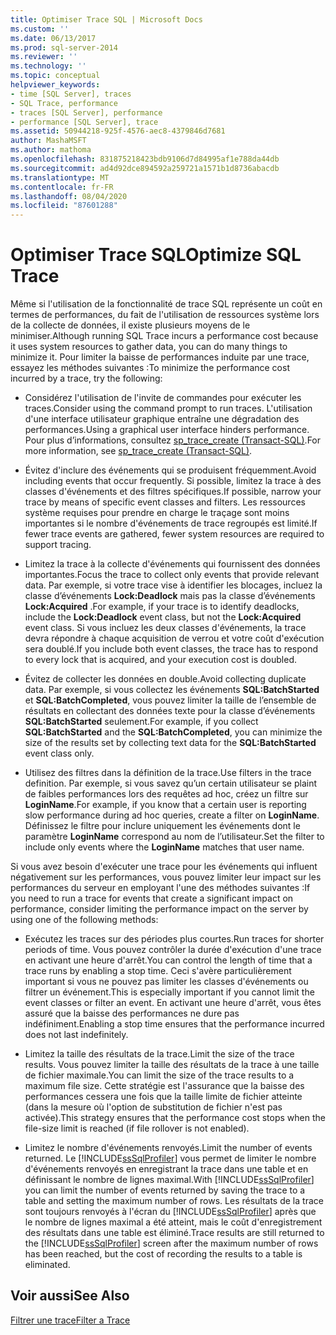 ```yaml
---
title: Optimiser Trace SQL | Microsoft Docs
ms.custom: ''
ms.date: 06/13/2017
ms.prod: sql-server-2014
ms.reviewer: ''
ms.technology: ''
ms.topic: conceptual
helpviewer_keywords:
- time [SQL Server], traces
- SQL Trace, performance
- traces [SQL Server], performance
- performance [SQL Server], trace
ms.assetid: 50944218-925f-4576-aec8-4379846d7681
author: MashaMSFT
ms.author: mathoma
ms.openlocfilehash: 831875218423bdb9106d7d84995af1e788da44db
ms.sourcegitcommit: ad4d92dce894592a259721a1571b1d8736abacdb
ms.translationtype: MT
ms.contentlocale: fr-FR
ms.lasthandoff: 08/04/2020
ms.locfileid: "87601288"
---
```

# <a name="optimize-sql-trace"></a><span data-ttu-id="494de-102">Optimiser Trace SQL</span><span class="sxs-lookup"><span data-stu-id="494de-102">Optimize SQL Trace</span></span>
  <span data-ttu-id="494de-103">Même si l'utilisation de la fonctionnalité de trace SQL représente un coût en termes de performances, du fait de l'utilisation de ressources système lors de la collecte de données, il existe plusieurs moyens de le minimiser.</span><span class="sxs-lookup"><span data-stu-id="494de-103">Although running SQL Trace incurs a performance cost because it uses system resources to gather data, you can do many things to minimize it.</span></span> <span data-ttu-id="494de-104">Pour limiter la baisse de performances induite par une trace, essayez les méthodes suivantes :</span><span class="sxs-lookup"><span data-stu-id="494de-104">To minimize the performance cost incurred by a trace, try the following:</span></span>  
  
-   <span data-ttu-id="494de-105">Considérez l'utilisation de l'invite de commandes pour exécuter les traces.</span><span class="sxs-lookup"><span data-stu-id="494de-105">Consider using the command prompt to run traces.</span></span> <span data-ttu-id="494de-106">L'utilisation d'une interface utilisateur graphique entraîne une dégradation des performances.</span><span class="sxs-lookup"><span data-stu-id="494de-106">Using a graphical user interface hinders performance.</span></span> <span data-ttu-id="494de-107">Pour plus d’informations, consultez [sp_trace_create &#40;Transact-SQL&#41;](/sql/relational-databases/system-stored-procedures/sp-trace-create-transact-sql).</span><span class="sxs-lookup"><span data-stu-id="494de-107">For more information, see [sp_trace_create &#40;Transact-SQL&#41;](/sql/relational-databases/system-stored-procedures/sp-trace-create-transact-sql).</span></span>  
  
-   <span data-ttu-id="494de-108">Évitez d'inclure des événements qui se produisent fréquemment.</span><span class="sxs-lookup"><span data-stu-id="494de-108">Avoid including events that occur frequently.</span></span> <span data-ttu-id="494de-109">Si possible, limitez la trace à des classes d'événements et des filtres spécifiques.</span><span class="sxs-lookup"><span data-stu-id="494de-109">If possible, narrow your trace by means of specific event classes and filters.</span></span> <span data-ttu-id="494de-110">Les ressources système requises pour prendre en charge le traçage sont moins importantes si le nombre d'événements de trace regroupés est limité.</span><span class="sxs-lookup"><span data-stu-id="494de-110">If fewer trace events are gathered, fewer system resources are required to support tracing.</span></span>  
  
-   <span data-ttu-id="494de-111">Limitez la trace à la collecte d'événements qui fournissent des données importantes.</span><span class="sxs-lookup"><span data-stu-id="494de-111">Focus the trace to collect only events that provide relevant data.</span></span> <span data-ttu-id="494de-112">Par exemple, si votre trace vise à identifier les blocages, incluez la classe d’événements **Lock:Deadlock** mais pas la classe d’événements **Lock:Acquired** .</span><span class="sxs-lookup"><span data-stu-id="494de-112">For example, if your trace is to identify deadlocks, include the **Lock:Deadlock** event class, but not the **Lock:Acquired** event class.</span></span> <span data-ttu-id="494de-113">Si vous incluez les deux classes d'événements, la trace devra répondre à chaque acquisition de verrou et votre coût d'exécution sera doublé.</span><span class="sxs-lookup"><span data-stu-id="494de-113">If you include both event classes, the trace has to respond to every lock that is acquired, and your execution cost is doubled.</span></span>  
  
-   <span data-ttu-id="494de-114">Évitez de collecter les données en double.</span><span class="sxs-lookup"><span data-stu-id="494de-114">Avoid collecting duplicate data.</span></span> <span data-ttu-id="494de-115">Par exemple, si vous collectez les événements **SQL:BatchStarted** et **SQL:BatchCompleted**, vous pouvez limiter la taille de l’ensemble de résultats en collectant des données texte pour la classe d’événements **SQL:BatchStarted** seulement.</span><span class="sxs-lookup"><span data-stu-id="494de-115">For example, if you collect **SQL:BatchStarted** and the **SQL:BatchCompleted**, you can minimize the size of the results set by collecting text data for the **SQL:BatchStarted** event class only.</span></span>  
  
-   <span data-ttu-id="494de-116">Utilisez des filtres dans la définition de la trace.</span><span class="sxs-lookup"><span data-stu-id="494de-116">Use filters in the trace definition.</span></span> <span data-ttu-id="494de-117">Par exemple, si vous savez qu’un certain utilisateur se plaint de faibles performances lors des requêtes ad hoc, créez un filtre sur **LoginName**.</span><span class="sxs-lookup"><span data-stu-id="494de-117">For example, if you know that a certain user is reporting slow performance during ad hoc queries, create a filter on **LoginName**.</span></span> <span data-ttu-id="494de-118">Définissez le filtre pour inclure uniquement les événements dont le paramètre **LoginName** correspond au nom de l’utilisateur.</span><span class="sxs-lookup"><span data-stu-id="494de-118">Set the filter to include only events where the **LoginName** matches that user name.</span></span>  
  
 <span data-ttu-id="494de-119">Si vous avez besoin d'exécuter une trace pour les événements qui influent négativement sur les performances, vous pouvez limiter leur impact sur les performances du serveur en employant l'une des méthodes suivantes :</span><span class="sxs-lookup"><span data-stu-id="494de-119">If you need to run a trace for events that create a significant impact on performance, consider limiting the performance impact on the server by using one of the following methods:</span></span>  
  
-   <span data-ttu-id="494de-120">Exécutez les traces sur des périodes plus courtes.</span><span class="sxs-lookup"><span data-stu-id="494de-120">Run traces for shorter periods of time.</span></span> <span data-ttu-id="494de-121">Vous pouvez contrôler la durée d'exécution d'une trace en activant une heure d'arrêt.</span><span class="sxs-lookup"><span data-stu-id="494de-121">You can control the length of time that a trace runs by enabling a stop time.</span></span> <span data-ttu-id="494de-122">Ceci s'avère particulièrement important si vous ne pouvez pas limiter les classes d'événements ou filtrer un événement.</span><span class="sxs-lookup"><span data-stu-id="494de-122">This is especially important if you cannot limit the event classes or filter an event.</span></span> <span data-ttu-id="494de-123">En activant une heure d'arrêt, vous êtes assuré que la baisse des performances ne dure pas indéfiniment.</span><span class="sxs-lookup"><span data-stu-id="494de-123">Enabling a stop time ensures that the performance incurred does not last indefinitely.</span></span>  
  
-   <span data-ttu-id="494de-124">Limitez la taille des résultats de la trace.</span><span class="sxs-lookup"><span data-stu-id="494de-124">Limit the size of the trace results.</span></span> <span data-ttu-id="494de-125">Vous pouvez limiter la taille des résultats de la trace à une taille de fichier maximale.</span><span class="sxs-lookup"><span data-stu-id="494de-125">You can limit the size of the trace results to a maximum file size.</span></span> <span data-ttu-id="494de-126">Cette stratégie est l'assurance que la baisse des performances cessera une fois que la taille limite de fichier atteinte (dans la mesure où l'option de substitution de fichier n'est pas activée).</span><span class="sxs-lookup"><span data-stu-id="494de-126">This strategy ensures that the performance cost stops when the file-size limit is reached (if file rollover is not enabled).</span></span>  
  
-   <span data-ttu-id="494de-127">Limitez le nombre d'événements renvoyés.</span><span class="sxs-lookup"><span data-stu-id="494de-127">Limit the number of events returned.</span></span> <span data-ttu-id="494de-128">Le [!INCLUDE[ssSqlProfiler](../../../includes/sssqlprofiler-md.md)] vous permet de limiter le nombre d'événements renvoyés en enregistrant la trace dans une table et en définissant le nombre de lignes maximal.</span><span class="sxs-lookup"><span data-stu-id="494de-128">With [!INCLUDE[ssSqlProfiler](../../../includes/sssqlprofiler-md.md)] you can limit the number of events returned by saving the trace to a table and setting the maximum number of rows.</span></span> <span data-ttu-id="494de-129">Les résultats de la trace sont toujours renvoyés à l'écran du [!INCLUDE[ssSqlProfiler](../../../includes/sssqlprofiler-md.md)] après que le nombre de lignes maximal a été atteint, mais le coût d'enregistrement des résultats dans une table est éliminé.</span><span class="sxs-lookup"><span data-stu-id="494de-129">Trace results are still returned to the [!INCLUDE[ssSqlProfiler](../../../includes/sssqlprofiler-md.md)] screen after the maximum number of rows has been reached, but the cost of recording the results to a table is eliminated.</span></span>  
  
## <a name="see-also"></a><span data-ttu-id="494de-130">Voir aussi</span><span class="sxs-lookup"><span data-stu-id="494de-130">See Also</span></span>  
 [<span data-ttu-id="494de-131">Filtrer une trace</span><span class="sxs-lookup"><span data-stu-id="494de-131">Filter a Trace</span></span>](../sql-trace/filter-a-trace.md)  
  
  
